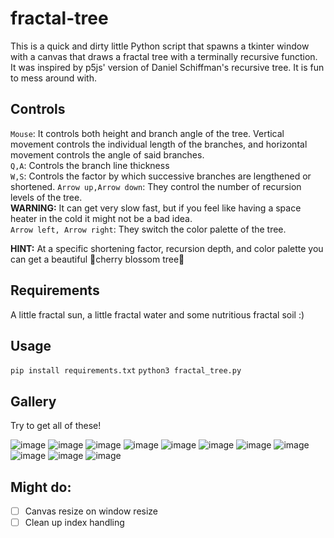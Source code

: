 # fractal-tree


This is a quick and dirty little Python script that spawns a tkinter window with a canvas that draws a fractal tree with a terminally recursive function. It was inspired by p5js' version of Daniel Schiffman's recursive tree. It is fun to mess around with. 

## Controls
`Mouse`: It controls both height and branch angle of the tree. Vertical movement controls the individual length of the branches, and horizontal movement controls the angle of said branches.  
`Q,A`: Controls the branch line thickness  
`W,S`: Controls the factor by which successive branches are lengthened or shortened. 
`Arrow up,Arrow down`: They control the number of recursion levels of the tree.  
**WARNING:** It can get very slow fast, but if you feel like having a space heater in the cold it might not be a bad idea.  
`Arrow left, Arrow right`: They switch the color palette of the tree.  

**HINT:** At a specific shortening factor, recursion depth, and color palette you can get a beautiful 🌸cherry blossom tree🌸
## Requirements
A little fractal sun, a little fractal water and some nutritious fractal soil :)
## Usage
`pip install requirements.txt`
`python3 fractal_tree.py`
## Gallery
Try to get all of these!  

![image](https://github.com/user-attachments/assets/8df51de5-1d2a-4010-9431-5dd7cc046fec)
![image](https://github.com/user-attachments/assets/f7306a36-d289-46c1-b6e9-35adfaebbfcc)
![image](https://github.com/user-attachments/assets/0ef78c6a-1c13-4e13-86b2-5460ad3cf7cb)
![image](https://github.com/user-attachments/assets/e05d4db3-033f-4955-9258-7d095d5c04e3)
![image](https://github.com/user-attachments/assets/ded623e8-be18-46d3-8e36-d0a11b3081ff)
![image](https://github.com/user-attachments/assets/201b4ca2-bf8c-4ca7-a828-10ca8262ae04)
![image](https://github.com/user-attachments/assets/f4a1410e-ff3b-45fb-ba24-1d5f4e5644ad)
![image](https://github.com/user-attachments/assets/786e83bb-e867-4fde-a560-f228ae399c54)
![image](https://github.com/user-attachments/assets/a22dbe29-67a5-4801-a920-4705e1bbb29d)
![image](https://github.com/user-attachments/assets/bcb35a0a-2083-46a0-a7cd-5b1682d96d38)
![image](https://github.com/user-attachments/assets/743e432b-dac2-4240-9ff3-183b52e41f5f)

## Might do:
- [ ] Canvas resize on window resize
- [ ] Clean up index handling
